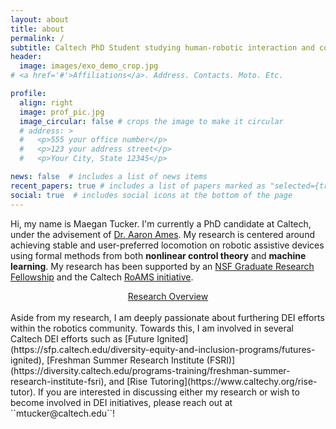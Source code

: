 ```yaml
---
layout: about
title: about
permalink: /
subtitle: Caltech PhD Student studying human-robotic interaction and control of a lower-body exoskeleton.
header:
  image: images/exo_demo_crop.jpg
# <a href='#'>Affiliations</a>. Address. Contacts. Moto. Etc.

profile:
  align: right
  image: prof_pic.jpg
  image_circular: false # crops the image to make it circular
  # address: >
  #   <p>555 your office number</p>
  #   <p>123 your address street</p>
  #   <p>Your City, State 12345</p>

news: false  # includes a list of news items
recent_papers: true # includes a list of papers marked as "selected={true}"
social: true  # includes social icons at the bottom of the page
---
```


Hi, my name is Maegan Tucker. I'm currently a PhD candidate at Caltech, under the advisement of [Dr. Aaron Ames](http://ames.caltech.edu/). My research is centered around achieving stable and user-preferred locomotion on robotic assistive devices using formal methods from both **nonlinear control theory** and **machine learning**. My research has been supported by an [NSF Graduate Research Fellowship](https://www.nsfgrfp.org/) and the Caltech [RoAMS initiative](http://www.roams.caltech.edu/).

<center>
<a href="/research/" class="btn btn-sm z-depth-0" role="button">Research Overview</a>
</center>

<br>
Aside from my research, I am deeply passionate about furthering DEI efforts within the robotics community. Towards this, I am involved in several Caltech DEI efforts such as [Future Ignited](https://sfp.caltech.edu/diversity-equity-and-inclusion-programs/futures-ignited), [Freshman Summer Research Institute (FSRI)](https://diversity.caltech.edu/programs-training/freshman-summer-research-institute-fsri), and [Rise Tutoring](https://www.caltechy.org/rise-tutor). If you are interested in discussing either my research or wish to become involved in DEI initiatives, please reach out at ``mtucker@caltech.edu``!

<!-- Write your biography here. Tell the world about yourself. Link to your favorite [subreddit](http://reddit.com). You can put a picture in, too. The code is already in, just name your picture `prof_pic.jpg` and put it in the `img/` folder.

Put your address / P.O. box / other info right below your picture. You can also disable any these elements by editing `profile` property of the YAML header of your `_pages/about.md`. Edit `_bibliography/papers.bib` and Jekyll will render your [publications page](/al-folio/publications/) automatically.

Link to your social media connections, too. This theme is set up to use [Font Awesome icons](http://fortawesome.github.io/Font-Awesome/) and [Academicons](https://jpswalsh.github.io/academicons/), like the ones below. Add your Facebook, Twitter, LinkedIn, Google Scholar, or just disable all of them. -->
